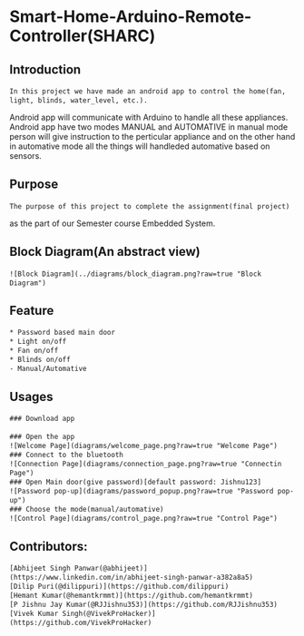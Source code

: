 # Smart-Home-Arduino-Remote-Controller(SHARC)

## Introduction
	In this project we have made an android app to control the home(fan, light, blinds, water_level, etc.).
Android app will communicate with Arduino to handle all these appliances. Android app have two modes MANUAL and AUTOMATIVE in manual mode
person will give instruction to the perticular appliance and on the other hand in automative mode all the things will handleded automative
based on sensors.

## Purpose
	The purpose of this project to complete the assignment(final project)
as the part of our Semester course Embedded System.

## Block Diagram(An abstract view)
	![Block Diagram](../diagrams/block_diagram.png?raw=true "Block Diagram")

## Feature
	* Password based main door
	* Light on/off
	* Fan on/off
	* Blinds on/off
	- Manual/Automative

## Usages	
	### Download app

	### Open the app
	![Welcome Page](diagrams/welcome_page.png?raw=true "Welcome Page")
	### Connect to the bluetooth
	![Connection Page](diagrams/connection_page.png?raw=true "Connectin Page")
	### Open Main door(give password)[default password: Jishnu123]
	![Password pop-up](diagrams/password_popup.png?raw=true "Password pop-up")
	### Choose the mode(manual/automative)	
	![Control Page](diagrams/control_page.png?raw=true "Control Page")

## Contributors:
	[Abhijeet Singh Panwar(@abhijeet)](https://www.linkedin.com/in/abhijeet-singh-panwar-a382a8a5)
	[Dilip Puri(@dilippuri)](https://github.com/dilippuri)
	[Hemant Kumar(@hemantkrmmt)](https://github.com/hemantkrmmt)
	[P Jishnu Jay Kumar(@RJJishnu353)](https://github.com/RJJishnu353)
	[Vivek Kumar Singh(@VivekProHacker)](https://github.com/VivekProHacker)


